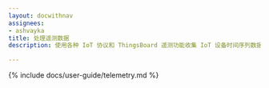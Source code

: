 ```yaml
---
layout: docwithnav
assignees:
- ashvayka
title: 处理遥测数据
description: 使用各种 IoT 协议和 ThingsBoard 遥测功能收集 IoT 设备时间序列数据

---
```


{% include docs/user-guide/telemetry.md %}